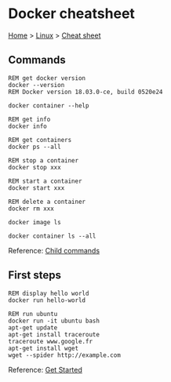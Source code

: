 # Docker cheatsheet

[Home](../readme.md) > [Linux](./linux.md) > [Cheat sheet](./cheatsheet.md)

## Commands

```dos
REM get docker version
docker --version
REM Docker version 18.03.0-ce, build 0520e24
```

```dos
docker container --help
```

```dos
REM get info
docker info
```

```dos
REM get containers
docker ps --all
```

```dos
REM stop a container
docker stop xxx
```

```dos
REM start a container
docker start xxx
```

```dos
REM delete a container
docker rm xxx
```

```dos
docker image ls
```

```dos
docker container ls --all
```

Reference: [Child commands](https://docs.docker.com/engine/reference/commandline/docker/#child-commands)

## First steps

```dos
REM display hello world
docker run hello-world
```

```dos
REM run ubuntu
docker run -it ubuntu bash
apt-get update
apt-get install traceroute
traceroute www.google.fr
apt-get install wget
wget --spider http://example.com
```

Reference: [Get Started](https://docs.docker.com/get-started/)
